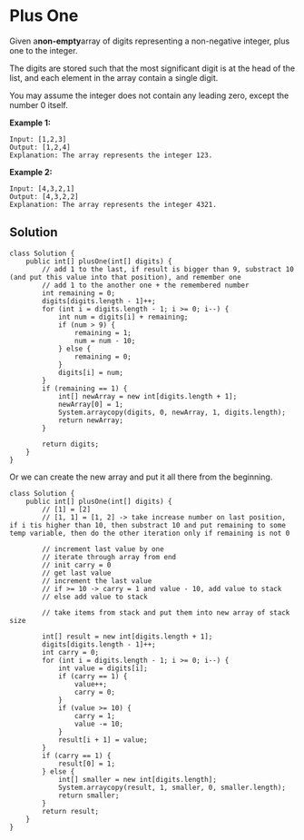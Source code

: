 # Plus One

Given a**non-empty**array of digits representing a non-negative integer, plus one to the integer.

The digits are stored such that the most significant digit is at the head of the list, and each element in the array contain a single digit.

You may assume the integer does not contain any leading zero, except the number 0 itself.

**Example 1:**

```
Input: [1,2,3]
Output: [1,2,4]
Explanation: The array represents the integer 123.
```

**Example 2:**

```
Input: [4,3,2,1]
Output: [4,3,2,2]
Explanation: The array represents the integer 4321.
```

## Solution

```
class Solution {
    public int[] plusOne(int[] digits) {
        // add 1 to the last, if result is bigger than 9, substract 10 (and put this value into that position), and remember one
        // add 1 to the another one + the remembered number
        int remaining = 0;
        digits[digits.length - 1]++;
        for (int i = digits.length - 1; i >= 0; i--) {
            int num = digits[i] + remaining;
            if (num > 9) {
                remaining = 1;
                num = num - 10;
            } else {
                remaining = 0;
            }
            digits[i] = num;
        }
        if (remaining == 1) {
            int[] newArray = new int[digits.length + 1];
            newArray[0] = 1;
            System.arraycopy(digits, 0, newArray, 1, digits.length);
            return newArray;
        }
        
        return digits;
    }
}
```

Or we can create the new array and put it all there from the beginning. 

```
class Solution {
    public int[] plusOne(int[] digits) {
        // [1] = [2]
        // [1, 1] = [1, 2] -> take increase number on last position, if i tis higher than 10, then substract 10 and put remaining to some temp variable, then do the other iteration only if remaining is not 0
       
        // increment last value by one
        // iterate through array from end
        // init carry = 0
        // get last value 
        // increment the last value
        // if >= 10 -> carry = 1 and value - 10, add value to stack
        // else add value to stack
        
        // take items from stack and put them into new array of stack size
        
        int[] result = new int[digits.length + 1];
        digits[digits.length - 1]++;
        int carry = 0;
        for (int i = digits.length - 1; i >= 0; i--) {
            int value = digits[i];
            if (carry == 1) {
                value++;
                carry = 0;
            }
            if (value >= 10) {
                carry = 1;
                value -= 10;
            }
            result[i + 1] = value;
        }
        if (carry == 1) {
            result[0] = 1;
        } else {
            int[] smaller = new int[digits.length];
            System.arraycopy(result, 1, smaller, 0, smaller.length);
            return smaller;
        }
        return result;
    }
}
```



